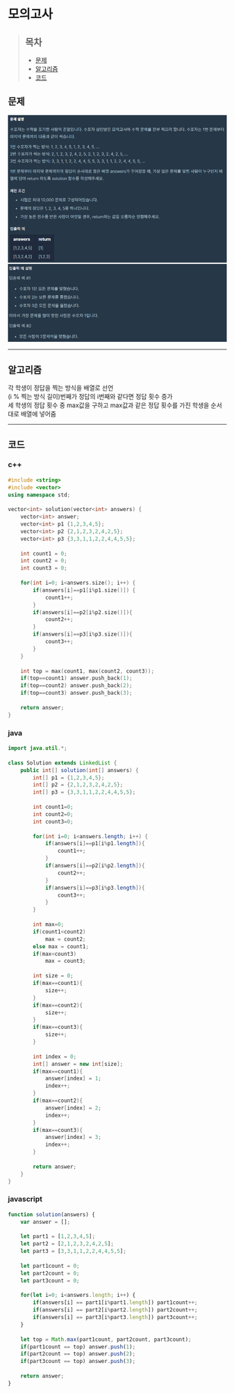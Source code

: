 # 모의고사

> ## 목차
> * [문제](#문제)
> * [알고리즘](#알고리즘)
> * [코드](#코드)

## 문제
![문제](https://github.com/ryusehui/algorithm/blob/master/programmers/level1/problems/%EB%AA%A8%EC%9D%98%EA%B3%A0%EC%82%AC1.PNG)
![문제](https://github.com/ryusehui/algorithm/blob/master/programmers/level1/problems/%EB%AA%A8%EC%9D%98%EA%B3%A0%EC%82%AC2.PNG)
<hr/>

## 알고리즘
각 학생이 정답을 찍는 방식을 배열로 선언   
(i % 찍는 방식 길이)번째가 정답의 i번째와 같다면 정답 횟수 증가   
세 학생의 정답 횟수 중 max값을 구하고 max값과 같은 정답 횟수를 가진 학생을 순서대로 배열에 넣어줌
<hr/>

## 코드
### c++
```c++
#include <string>
#include <vector>
using namespace std;
 
vector<int> solution(vector<int> answers) {
    vector<int> answer;
    vector<int> p1 {1,2,3,4,5};
    vector<int> p2 {2,1,2,3,2,4,2,5};
    vector<int> p3 {3,3,1,1,2,2,4,4,5,5};
    
    int count1 = 0;
    int count2 = 0;
    int count3 = 0;
    
    for(int i=0; i<answers.size(); i++) {
        if(answers[i]==p1[i%p1.size()]) {
            count1++;
        }
        if(answers[i]==p2[i%p2.size()]){
            count2++;
        }
        if(answers[i]==p3[i%p3.size()]){
            count3++;
        }
    }
    
    int top = max(count1, max(count2, count3));
    if(top==count1) answer.push_back(1);
    if(top==count2) answer.push_back(2);
    if(top==count3) answer.push_back(3);
    
    return answer;
}
```

### java
```java
import java.util.*;
 
class Solution extends LinkedList {
    public int[] solution(int[] answers) {
        int[] p1 = {1,2,3,4,5};
        int[] p2 = {2,1,2,3,2,4,2,5};
        int[] p3 = {3,3,1,1,2,2,4,4,5,5};
        
        int count1=0;
        int count2=0;
        int count3=0;
        
        for(int i=0; i<answers.length; i++) {
            if(answers[i]==p1[i%p1.length]){
                count1++;
            }
            if(answers[i]==p2[i%p2.length]){
                count2++;
            }
            if(answers[i]==p3[i%p3.length]){
                count3++;
            }
        }
        
        int max=0;
        if(count1<count2)
            max = count2;
        else max = count1;
        if(max<count3)
            max = count3;
                
        int size = 0;
        if(max==count1){
            size++;
        }
        if(max==count2){
            size++;
        }
        if(max==count3){
            size++;
        }
        
        int index = 0;
        int[] answer = new int[size];
        if(max==count1){
            answer[index] = 1;
            index++;
        }
        if(max==count2){
            answer[index] = 2;
            index++;
        }
        if(max==count3){
            answer[index] = 3;
            index++;
        }
        
        return answer;
    }
}
```

### javascript
```javascript
function solution(answers) {
    var answer = [];
    
    let part1 = [1,2,3,4,5];
    let part2 = [2,1,2,3,2,4,2,5];
    let part3 = [3,3,1,1,2,2,4,4,5,5];
    
    let part1count = 0;
    let part2count = 0;
    let part3count = 0;
    
    for(let i=0; i<answers.length; i++) {
        if(answers[i] == part1[i%part1.length]) part1count++;
        if(answers[i] == part2[i%part2.length]) part2count++;
        if(answers[i] == part3[i%part3.length]) part3count++;        
    }
    
    let top = Math.max(part1count, part2count, part3count);
    if(part1count == top) answer.push(1);
    if(part2count == top) answer.push(2);
    if(part3count == top) answer.push(3);
    
    return answer;
}
```
